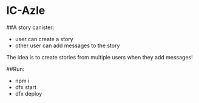 # IC-Azle


##A story canister:

- user can create a story
- other user can add messages to the story

The idea is to create stories from multiple users when they add messages!

##Run:

 - npm i
 - dfx start
 - dfx deploy 
